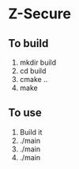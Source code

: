 # Z-Secure

To build
--------
1. mkdir build
2. cd build
3. cmake ..
4. make

To use
------
1. Build it
2. ./main
3. ./main <encrypt> <text> <key>
4. ./main <decrypt> <text> <key>
